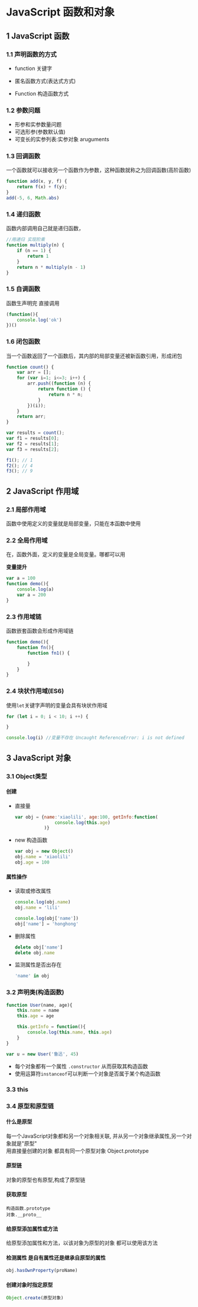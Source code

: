 # JavaScript 函数和对象

## 1 JavaScript 函数

### 1.1 声明函数的方式

* function 关键字

* 匿名函数方式\(表达式方式\)

* Function 构造函数方式

### 1.2 参数问题

* 形参和实参数量问题            
* 可选形参\(参数默认值\)            
* 可变长的实参列表:实参对象 aruguments 

### 1.3 回调函数

一个函数就可以接收另一个函数作为参数，这种函数就称之为回调函数\(高阶函数\)

```js
function add(x, y, f) {
    return f(x) + f(y);
}
add(-5, 6, Math.abs)
```

### 1.4 递归函数

函数内部调用自己就是递归函数，

```js
//用递归 实现阶乘
function multiply(n) {
    if (n == 1) {
        return 1
    }
    return n * multiply(n - 1)
}
```

### 1.5 自调函数

函数生声明完 直接调用

```js
(function(){
    console.log('ok')
})()
```

### 1.6 闭包函数

当一个函数返回了一个函数后，其内部的局部变量还被新函数引用，形成闭包

```js
function count() {
    var arr = [];
    for (var i=1; i<=3; i++) {
        arr.push((function (n) {
            return function () {
                return n * n;
            }
        })(i));
    }
    return arr;
}

var results = count();
var f1 = results[0];
var f2 = results[1];
var f3 = results[2];

f1(); // 1
f2(); // 4
f3(); // 9
```

## 2 JavaScript 作用域

### 2.1 局部作用域

函数中使用定义的变量就是局部变量，只能在本函数中使用

### 2.2 全局作用域

在，函数外面，定义的变量是全局变量。哪都可以用

**变量提升**

```js
var a = 100
function demo(){
    console.log(a)
    var a = 200
}
```

### 2.3 作用域链

函数嵌套函数会形成作用域链

```js
function demo(){
    function fn(){
        function fn1() {

        }
    }
}
```

### 2.4 块状作用域\(ES6\)

使用`let`关键字声明的变量会具有块状作用域

```js
for (let i = 0; i < 10; i ++) {

}

console.log(i) //变量不存在 Uncaught ReferenceError: i is not defined
```

## 3 JavaScript 对象

### 3.1 Object类型

#### 创建

* 直接量

  ```js
  var obj = {name:'xiaolili', age:100, getInfo:function(
                 console.log(this.age)
             )}
  ```

* new 构造函数

  ```js
  var obj = new Object()
  obj.name = 'xiaolili'
  obj.age = 100
  ```

#### 属性操作

* 读取或修改属性

  ```js
  console.log(obj.name)
  obj.name = 'lili'

  console.log(obj['name'])
  obj['name'] = 'honghong'
  ```

* 删除属性

  ```js
  delete obj['name']
  delete obj.name
  ```

* 监测属性是否出存在

  ```js
  'name' in obj
  ```

### 3.2 声明类\(构造函数\)

```js
function User(name, age){
    this.name = name
    this.age = age

    this.getInfo = function(){
        console.log(this.name, this.age)
    }
}

var u = new User('鲁迅', 45)
```

* 每个对象都有一个属性 `.constructor` 从而获取其构造函数
* 使用运算符`instanceof`可以判断一个对象是否属于某个构造函数

### 3.3 this



### 3.4 原型和原型链

#### 什么是原型

每一个JavaScript对象都和另一个对象相关联, 并从另一个对象继承属性,另一个对象就是"原型"  
用直接量创建的对象 都具有同一个原型对象 Object.prototype

#### 原型链

对象的原型也有原型,构成了原型链

#### 获取原型

```
构造函数.prototype    
对象.__proto__
```

#### 给原型添加属性或方法

给原型添加属性和方法，以该对象为原型的对象 都可以使用该方法

#### 检测属性 是自有属性还是继承自原型的属性

```js
obj.hasOwnProperty(proName)
```

#### 创建对象时指定原型

```js
Object.create(原型对象)
```

​

